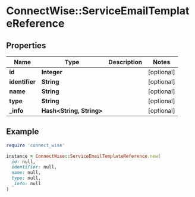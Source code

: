 # ConnectWise::ServiceEmailTemplateReference

## Properties

| Name | Type | Description | Notes |
| ---- | ---- | ----------- | ----- |
| **id** | **Integer** |  | [optional] |
| **identifier** | **String** |  | [optional] |
| **name** | **String** |  | [optional] |
| **type** | **String** |  | [optional] |
| **_info** | **Hash&lt;String, String&gt;** |  | [optional] |

## Example

```ruby
require 'connect_wise'

instance = ConnectWise::ServiceEmailTemplateReference.new(
  id: null,
  identifier: null,
  name: null,
  type: null,
  _info: null
)
```

